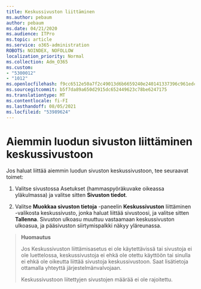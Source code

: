 ```yaml
---
title: Keskussivuston liittäminen
ms.author: pebaum
author: pebaum
ms.date: 04/21/2020
ms.audience: ITPro
ms.topic: article
ms.service: o365-administration
ROBOTS: NOINDEX, NOFOLLOW
localization_priority: Normal
ms.collection: Adm_O365
ms.custom:
- "5300012"
- "1012"
ms.openlocfilehash: f9cc6512e50a7f2c49013d6b6659240e240141337396c961edc04225e130f54b
ms.sourcegitcommit: b5f7da89a650d2915dc652449623c78be6247175
ms.translationtype: MT
ms.contentlocale: fi-FI
ms.lasthandoff: 08/05/2021
ms.locfileid: "53989624"
---
```

# <a name="associate-existing-site-with-a-hub-site"></a>Aiemmin luodun sivuston liittäminen keskussivustoon

Jos haluat liittää aiemmin luodun sivuston keskussivustoon, tee seuraavat toimet:
  
1. Valitse sivustossa Asetukset  (hammaspyöräkuvake oikeassa yläkulmassa) ja valitse sitten **Sivuston tiedot**.

2. Valitse **Muokkaa sivuston tietoja** -paneelin **Keskussivuston** liittäminen -valikosta keskussivusto, jonka haluat liittää sivustoosi, ja valitse sitten **Tallenna**. Sivuston ulkoasu muuttuu vastaamaan keskussivuston ulkoasua, ja pääsivuston siirtymispalkki näkyy yläreunassa.

>**Huomautus**
>
>Jos Keskussivuston liittämisasetus ei ole käytettävissä tai sivustoja ei ole luettelossa, keskussivustoja ei ehkä ole otettu käyttöön tai sinulla ei ehkä ole oikeutta liittää sivustoja keskussivustoon. Saat lisätietoja ottamalla yhteyttä järjestelmänvalvojaan.
>
>Keskussivustoon liitettyjen sivustojen määrää ei ole rajoitettu.
  